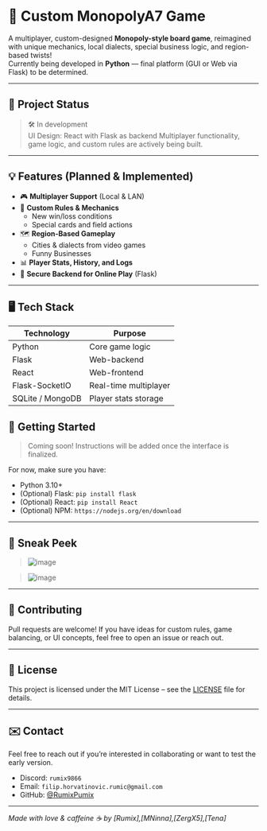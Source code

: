 # 🎲 Custom MonopolyA7 Game

A multiplayer, custom-designed **Monopoly-style board game**, reimagined with unique mechanics, local dialects, special business logic, and region-based twists!  
Currently being developed in **Python** — final platform (GUI or Web via Flask) to be determined.

---

## 🚧 Project Status

> 🛠 In development  
> UI Design: React with Flask as backend 
> Multiplayer functionality, game logic, and custom rules are actively being built.

---

## 💡 Features (Planned & Implemented)

- 🎮 **Multiplayer Support** (Local & LAN)
- 🧠 **Custom Rules & Mechanics**  
  - New win/loss conditions    
  - Special cards and field actions
- 🗺️ **Region-Based Gameplay**  
  - Cities & dialects from video games 
  - Funny Businesses
- 📊 **Player Stats, History, and Logs**
- 🔐 **Secure Backend for Online Play** (Flask)

---

## 🖥️ Tech Stack

| Technology              | Purpose              |
|-------------------------|----------------------|
| Python                  | Core game logic      |
| Flask                   | Web-backend          |
| React                   | Web-frontend         |
| Flask-SocketIO          | Real-time multiplayer|
| SQLite / MongoDB        | Player stats storage |


## 🚀 Getting Started

> Coming soon! Instructions will be added once the interface is finalized.

For now, make sure you have:
- Python 3.10+
- (Optional) Flask: `pip install flask`
- (Optional) React: `pip install React`
- (Optional) NPM: `https://nodejs.org/en/download`

---

## 📸 Sneak Peek

> ![image](https://github.com/user-attachments/assets/a1ae933f-99f5-442a-ae6b-bd3169022500)

> ![image](https://github.com/user-attachments/assets/0dfbe5b3-f49b-4d5a-b215-6e96e424ab71)


---

## 🤝 Contributing

Pull requests are welcome! If you have ideas for custom rules, game balancing, or UI concepts, feel free to open an issue or reach out.

---

## 📜 License

This project is licensed under the MIT License – see the [LICENSE](LICENSE) file for details.

---

## ✉️ Contact

Feel free to reach out if you’re interested in collaborating or want to test the early version.

- Discord: `rumix9866`
- Email: `filip.horvatinovic.rumic@gmail.com`
- GitHub: [@RumixPumix](https://github.com/RumixPumix)

---

*Made with love & caffeine ☕ by [Rumix],[MNinna],[ZergX5],[Tena]*
